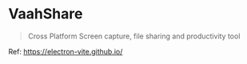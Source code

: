 # VaahShare
> Cross Platform Screen capture, file sharing and productivity tool

Ref: https://electron-vite.github.io/
